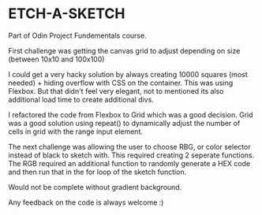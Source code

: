 # ETCH-A-SKETCH
Part of Odin Project Fundementals course.

First challenge was getting the canvas grid to adjust depending on size (between 10x10 and 100x100)

I could get a very hacky solution by always creating 10000 squares (most needed) + hiding overflow with CSS on the container. This was using Flexbox. But that didn't feel very elegant, not to mentioned its also additional load time to create additional divs.

I refactored the code from Flexbox to Grid which was a good decision. Grid was a good solution using repeat() to dynamically adjust the number of cells in grid with the range input element.

The next challenge was allowing the user to choose RBG, or color selector instead of black to sketch with. This required creating 2 seperate functions. The RGB required an additional function to randomly generate a HEX code and then run that in the for loop of the sketch function.

Would not be complete without gradient background.

Any feedback on the code is always welcome :)